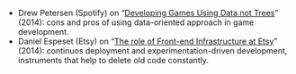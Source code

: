 <!--
title: What’s worth watching
layout: post
tags:
  - worth-watching
  - javascript
  - devops
description: List of favorite talks and performances.
-->

- Drew Petersen (Spotify) on “[Developing Games Using Data not Trees](https://www.youtube.com/watch?v=uNVP5jDOVAY)” (2014): cons and pros of using data-oriented approach in game development.
- Daniel Espeset (Etsy) on “[The role of Front-end Infrastructure at Etsy](https://vimeo.com/109912254)” (2014): continuos deployment and experimentation-driven development, instruments that help to delete old code constantly.
